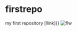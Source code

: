# firstrepo
my first repository
[llink]{}
![flw](https://github.com/user-attachments/assets/1b477d8b-4345-44bd-9e3a-916499016e6f)
